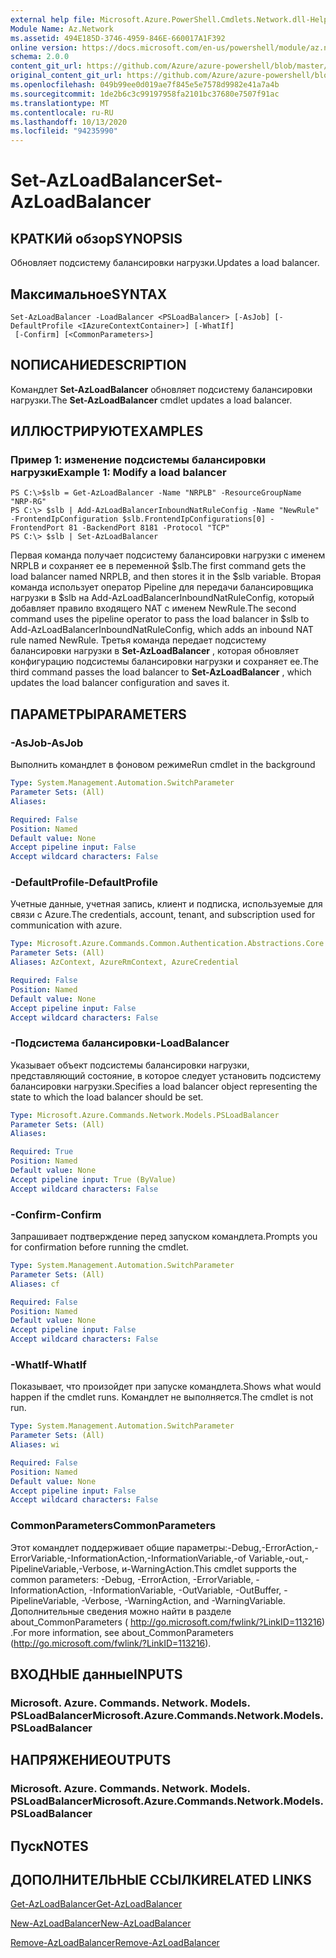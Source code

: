 ```yaml
---
external help file: Microsoft.Azure.PowerShell.Cmdlets.Network.dll-Help.xml
Module Name: Az.Network
ms.assetid: 494E185D-3746-4959-846E-660017A1F392
online version: https://docs.microsoft.com/en-us/powershell/module/az.network/set-azloadbalancer
schema: 2.0.0
content_git_url: https://github.com/Azure/azure-powershell/blob/master/src/Network/Network/help/Set-AzLoadBalancer.md
original_content_git_url: https://github.com/Azure/azure-powershell/blob/master/src/Network/Network/help/Set-AzLoadBalancer.md
ms.openlocfilehash: 049b99ee0d019ae7f845e5e7578d9982e41a7a4b
ms.sourcegitcommit: 1de2b6c3c99197958fa2101bc37680e7507f91ac
ms.translationtype: MT
ms.contentlocale: ru-RU
ms.lasthandoff: 10/13/2020
ms.locfileid: "94235990"
---
```

# <span data-ttu-id="b3de9-101">Set-AzLoadBalancer</span><span class="sxs-lookup"><span data-stu-id="b3de9-101">Set-AzLoadBalancer</span></span>

## <span data-ttu-id="b3de9-102">КРАТКИй обзор</span><span class="sxs-lookup"><span data-stu-id="b3de9-102">SYNOPSIS</span></span>
<span data-ttu-id="b3de9-103">Обновляет подсистему балансировки нагрузки.</span><span class="sxs-lookup"><span data-stu-id="b3de9-103">Updates a load balancer.</span></span>

## <span data-ttu-id="b3de9-104">Максимальное</span><span class="sxs-lookup"><span data-stu-id="b3de9-104">SYNTAX</span></span>

```
Set-AzLoadBalancer -LoadBalancer <PSLoadBalancer> [-AsJob] [-DefaultProfile <IAzureContextContainer>] [-WhatIf]
 [-Confirm] [<CommonParameters>]
```

## <span data-ttu-id="b3de9-105">NОПИСАНИЕ</span><span class="sxs-lookup"><span data-stu-id="b3de9-105">DESCRIPTION</span></span>
<span data-ttu-id="b3de9-106">Командлет **Set-AzLoadBalancer** обновляет подсистему балансировки нагрузки.</span><span class="sxs-lookup"><span data-stu-id="b3de9-106">The **Set-AzLoadBalancer** cmdlet updates a load balancer.</span></span>

## <span data-ttu-id="b3de9-107">ИЛЛЮСТРИРУЮТ</span><span class="sxs-lookup"><span data-stu-id="b3de9-107">EXAMPLES</span></span>

### <span data-ttu-id="b3de9-108">Пример 1: изменение подсистемы балансировки нагрузки</span><span class="sxs-lookup"><span data-stu-id="b3de9-108">Example 1: Modify a load balancer</span></span>
```
PS C:\>$slb = Get-AzLoadBalancer -Name "NRPLB" -ResourceGroupName "NRP-RG"
PS C:\> $slb | Add-AzLoadBalancerInboundNatRuleConfig -Name "NewRule" -FrontendIpConfiguration $slb.FrontendIpConfigurations[0] -FrontendPort 81 -BackendPort 8181 -Protocol "TCP"
PS C:\> $slb | Set-AzLoadBalancer
```

<span data-ttu-id="b3de9-109">Первая команда получает подсистему балансировки нагрузки с именем NRPLB и сохраняет ее в переменной $slb.</span><span class="sxs-lookup"><span data-stu-id="b3de9-109">The first command gets the load balancer named NRPLB, and then stores it in the $slb variable.</span></span>
<span data-ttu-id="b3de9-110">Вторая команда использует оператор Pipeline для передачи балансировщика нагрузки в $slb на Add-AzLoadBalancerInboundNatRuleConfig, который добавляет правило входящего NAT с именем NewRule.</span><span class="sxs-lookup"><span data-stu-id="b3de9-110">The second command uses the pipeline operator to pass the load balancer in $slb to Add-AzLoadBalancerInboundNatRuleConfig, which adds an inbound NAT rule named NewRule.</span></span>
<span data-ttu-id="b3de9-111">Третья команда передает подсистему балансировки нагрузки в **Set-AzLoadBalancer** , которая обновляет конфигурацию подсистемы балансировки нагрузки и сохраняет ее.</span><span class="sxs-lookup"><span data-stu-id="b3de9-111">The third command passes the load balancer to **Set-AzLoadBalancer** , which updates the load balancer configuration and saves it.</span></span>

## <span data-ttu-id="b3de9-112">ПАРАМЕТРЫ</span><span class="sxs-lookup"><span data-stu-id="b3de9-112">PARAMETERS</span></span>

### <span data-ttu-id="b3de9-113">-AsJob</span><span class="sxs-lookup"><span data-stu-id="b3de9-113">-AsJob</span></span>
<span data-ttu-id="b3de9-114">Выполнить командлет в фоновом режиме</span><span class="sxs-lookup"><span data-stu-id="b3de9-114">Run cmdlet in the background</span></span>

```yaml
Type: System.Management.Automation.SwitchParameter
Parameter Sets: (All)
Aliases:

Required: False
Position: Named
Default value: None
Accept pipeline input: False
Accept wildcard characters: False
```

### <span data-ttu-id="b3de9-115">-DefaultProfile</span><span class="sxs-lookup"><span data-stu-id="b3de9-115">-DefaultProfile</span></span>
<span data-ttu-id="b3de9-116">Учетные данные, учетная запись, клиент и подписка, используемые для связи с Azure.</span><span class="sxs-lookup"><span data-stu-id="b3de9-116">The credentials, account, tenant, and subscription used for communication with azure.</span></span>

```yaml
Type: Microsoft.Azure.Commands.Common.Authentication.Abstractions.Core.IAzureContextContainer
Parameter Sets: (All)
Aliases: AzContext, AzureRmContext, AzureCredential

Required: False
Position: Named
Default value: None
Accept pipeline input: False
Accept wildcard characters: False
```

### <span data-ttu-id="b3de9-117">-Подсистема балансировки</span><span class="sxs-lookup"><span data-stu-id="b3de9-117">-LoadBalancer</span></span>
<span data-ttu-id="b3de9-118">Указывает объект подсистемы балансировки нагрузки, представляющий состояние, в которое следует установить подсистему балансировки нагрузки.</span><span class="sxs-lookup"><span data-stu-id="b3de9-118">Specifies a load balancer object representing the state to which the load balancer should be set.</span></span>

```yaml
Type: Microsoft.Azure.Commands.Network.Models.PSLoadBalancer
Parameter Sets: (All)
Aliases:

Required: True
Position: Named
Default value: None
Accept pipeline input: True (ByValue)
Accept wildcard characters: False
```

### <span data-ttu-id="b3de9-119">-Confirm</span><span class="sxs-lookup"><span data-stu-id="b3de9-119">-Confirm</span></span>
<span data-ttu-id="b3de9-120">Запрашивает подтверждение перед запуском командлета.</span><span class="sxs-lookup"><span data-stu-id="b3de9-120">Prompts you for confirmation before running the cmdlet.</span></span>

```yaml
Type: System.Management.Automation.SwitchParameter
Parameter Sets: (All)
Aliases: cf

Required: False
Position: Named
Default value: None
Accept pipeline input: False
Accept wildcard characters: False
```

### <span data-ttu-id="b3de9-121">-WhatIf</span><span class="sxs-lookup"><span data-stu-id="b3de9-121">-WhatIf</span></span>
<span data-ttu-id="b3de9-122">Показывает, что произойдет при запуске командлета.</span><span class="sxs-lookup"><span data-stu-id="b3de9-122">Shows what would happen if the cmdlet runs.</span></span> <span data-ttu-id="b3de9-123">Командлет не выполняется.</span><span class="sxs-lookup"><span data-stu-id="b3de9-123">The cmdlet is not run.</span></span>

```yaml
Type: System.Management.Automation.SwitchParameter
Parameter Sets: (All)
Aliases: wi

Required: False
Position: Named
Default value: None
Accept pipeline input: False
Accept wildcard characters: False
```

### <span data-ttu-id="b3de9-124">CommonParameters</span><span class="sxs-lookup"><span data-stu-id="b3de9-124">CommonParameters</span></span>
<span data-ttu-id="b3de9-125">Этот командлет поддерживает общие параметры:-Debug,-ErrorAction,-ErrorVariable,-InformationAction,-InformationVariable,-of Variable,-out,-PipelineVariable,-Verbose, и-WarningAction.</span><span class="sxs-lookup"><span data-stu-id="b3de9-125">This cmdlet supports the common parameters: -Debug, -ErrorAction, -ErrorVariable, -InformationAction, -InformationVariable, -OutVariable, -OutBuffer, -PipelineVariable, -Verbose, -WarningAction, and -WarningVariable.</span></span> <span data-ttu-id="b3de9-126">Дополнительные сведения можно найти в разделе about_CommonParameters ( http://go.microsoft.com/fwlink/?LinkID=113216) .</span><span class="sxs-lookup"><span data-stu-id="b3de9-126">For more information, see about_CommonParameters (http://go.microsoft.com/fwlink/?LinkID=113216).</span></span>

## <span data-ttu-id="b3de9-127">ВХОДНЫЕ данные</span><span class="sxs-lookup"><span data-stu-id="b3de9-127">INPUTS</span></span>

### <span data-ttu-id="b3de9-128">Microsoft. Azure. Commands. Network. Models. PSLoadBalancer</span><span class="sxs-lookup"><span data-stu-id="b3de9-128">Microsoft.Azure.Commands.Network.Models.PSLoadBalancer</span></span>

## <span data-ttu-id="b3de9-129">НАПРЯЖЕНИЕ</span><span class="sxs-lookup"><span data-stu-id="b3de9-129">OUTPUTS</span></span>

### <span data-ttu-id="b3de9-130">Microsoft. Azure. Commands. Network. Models. PSLoadBalancer</span><span class="sxs-lookup"><span data-stu-id="b3de9-130">Microsoft.Azure.Commands.Network.Models.PSLoadBalancer</span></span>

## <span data-ttu-id="b3de9-131">Пуск</span><span class="sxs-lookup"><span data-stu-id="b3de9-131">NOTES</span></span>

## <span data-ttu-id="b3de9-132">ДОПОЛНИТЕЛЬНЫЕ ССЫЛКИ</span><span class="sxs-lookup"><span data-stu-id="b3de9-132">RELATED LINKS</span></span>

[<span data-ttu-id="b3de9-133">Get-AzLoadBalancer</span><span class="sxs-lookup"><span data-stu-id="b3de9-133">Get-AzLoadBalancer</span></span>](./Get-AzLoadBalancer.md)

[<span data-ttu-id="b3de9-134">New-AzLoadBalancer</span><span class="sxs-lookup"><span data-stu-id="b3de9-134">New-AzLoadBalancer</span></span>](./New-AzLoadBalancer.md)

[<span data-ttu-id="b3de9-135">Remove-AzLoadBalancer</span><span class="sxs-lookup"><span data-stu-id="b3de9-135">Remove-AzLoadBalancer</span></span>](./Remove-AzLoadBalancer.md)


